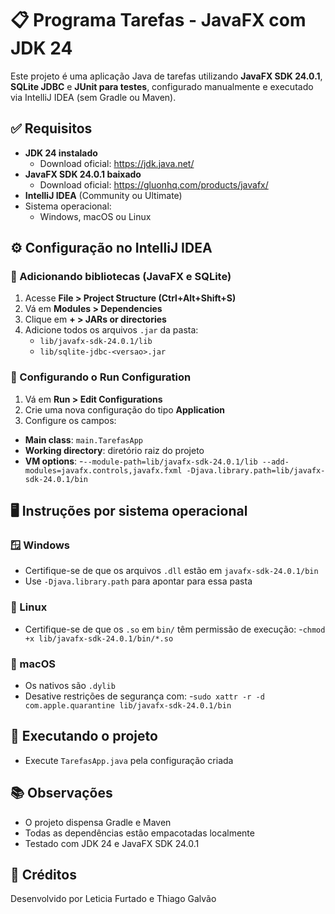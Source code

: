 # 📋 Programa Tarefas - JavaFX com JDK 24

Este projeto é uma aplicação Java de tarefas utilizando **JavaFX SDK 24.0.1**, **SQLite JDBC** e **JUnit para testes**, configurado manualmente e executado via IntelliJ IDEA (sem Gradle ou Maven).

## ✅ Requisitos

- **JDK 24 instalado**
    - Download oficial: https://jdk.java.net/
- **JavaFX SDK 24.0.1 baixado**
    - Download oficial: https://gluonhq.com/products/javafx/
- **IntelliJ IDEA** (Community ou Ultimate)
- Sistema operacional:
    - Windows, macOS ou Linux


## ⚙️ Configuração no IntelliJ IDEA

### 🔧 Adicionando bibliotecas (JavaFX e SQLite)

1. Acesse **File > Project Structure (Ctrl+Alt+Shift+S)**
2. Vá em **Modules > Dependencies**
3. Clique em **+ > JARs or directories**
4. Adicione todos os arquivos `.jar` da pasta:
    - `lib/javafx-sdk-24.0.1/lib`
    - `lib/sqlite-jdbc-<versao>.jar`

### 🎯 Configurando o Run Configuration

1. Vá em **Run > Edit Configurations**
2. Crie uma nova configuração do tipo **Application**
3. Configure os campos:

- **Main class**: `main.TarefasApp`
- **Working directory**: diretório raiz do projeto
- **VM options**: -`--module-path=lib/javafx-sdk-24.0.1/lib --add-modules=javafx.controls,javafx.fxml -Djava.library.path=lib/javafx-sdk-24.0.1/bin`


## 🖥️ Instruções por sistema operacional

### 🪟 Windows

- Certifique-se de que os arquivos `.dll` estão em `javafx-sdk-24.0.1/bin`
- Use `-Djava.library.path` para apontar para essa pasta

### 🐧 Linux

- Certifique-se de que os `.so` em `bin/` têm permissão de execução: -`chmod +x lib/javafx-sdk-24.0.1/bin/*.so`


### 🍎 macOS

- Os nativos são `.dylib`
- Desative restrições de segurança com: -`sudo xattr -r -d com.apple.quarantine lib/javafx-sdk-24.0.1/bin`


## 🧪 Executando o projeto

- Execute `TarefasApp.java` pela configuração criada

## 📚 Observações
- O projeto dispensa Gradle e Maven
- Todas as dependências estão empacotadas localmente
- Testado com JDK 24 e JavaFX SDK 24.0.1

## 🧠 Créditos
  Desenvolvido por Leticia Furtado e Thiago Galvão

